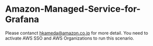 # Amazon-Managed-Service-for-Grafana

Please contanct hkameda@amazon.co.jp for more detail.
You need to activate AWS SSO and AWS Organizations to run this scenario.
